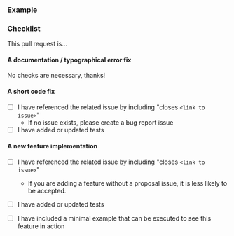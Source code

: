 <!-- 
Thanks for opening a pull request to Prefect! We've got a few requests to help us review contributions:

- Make sure that your title neatly summarizes the proposed changes.
- Provide a short overview of the change and the value it adds.
- Share an example to help us understand the change in user experience.
- Confirm that you've done common tasks so we can give a timely review.

Happy engineering!
-->

### Example
<!-- Share an example of the change in action. A code blurb is best if applicable. -->

### Checklist
<!-- These boxes may be checked after opening the pull request. Delete sections that do not apply. -->

This pull request is...

#### A documentation / typographical error fix

No checks are necessary, thanks!

#### A short code fix

- [ ] I have referenced the related issue by including "closes `<link to issue>`"  
    -  If no issue exists, please create a bug report issue
- [ ] I have added or updated tests

#### A new feature implementation

- [ ] I have referenced the related issue by including "closes `<link to issue>`"
	- If you are adding a feature without a proposal issue, it is less likely to be accepted.
- [ ] I have added or updated tests
- [ ] I have included a minimal example that can be executed to see this feature in action



